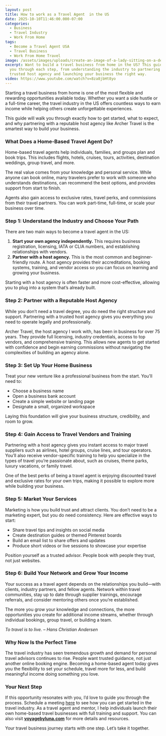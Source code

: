 ```yaml
---
layout: post
title: How to work as a Travel Agent  in the US
date: 2025-10-10T11:46:00.000-07:00
categories:
  - Business
  - Travel Industry
  - Work From Home
tags:
  - Become a Travel Agent USA
  - Travel Business
  - Work From Home Travel
image: /assets/images/uploads/create-an-image-of-a-lady-sitting-on-a-desk-working-as-a-travel-agent-at-home.jpg
excerpt: Want to build a travel business from home in the US? This guide walks
  you through each step, from understanding the industry to partnering with a
  trusted host agency and launching your business the right way.
video: https://www.youtube.com/watch?v=8za8jbHt8yo
---
```

Starting a travel business from home is one of the most flexible and rewarding opportunities available today. Whether you want a side hustle or a full-time career, the travel industry in the US offers countless ways to earn income while helping others create unforgettable experiences.

This guide will walk you through exactly how to get started, what to expect, and why partnering with a reputable host agency like Archer Travel is the smartest way to build your business.

### **What Does a Home-Based Travel Agent Do?**

Home-based travel agents help individuals, families, and groups plan and book trips. This includes flights, hotels, cruises, tours, activities, destination weddings, group travel, and more.

The real value comes from your knowledge and personal service. While anyone can book online, many travelers prefer to work with someone who understands destinations, can recommend the best options, and provides support from start to finish.

Agents also gain access to exclusive rates, travel perks, and commissions from their travel partners. You can work part-time, full-time, or scale your business over time.

### **Step 1: Understand the Industry and Choose Your Path**

There are two main ways to become a travel agent in the US:

1. **Start your own agency independently.** This requires business registration, licensing, IATA or CLIA numbers, and establishing relationships with vendors.
2. **Partner with a host agency.** This is the most common and beginner-friendly route. A host agency provides their accreditations, booking systems, training, and vendor access so you can focus on learning and growing your business.

Starting with a host agency is often faster and more cost-effective, allowing you to plug into a system that’s already built.

### **Step 2: Partner with a Reputable Host Agency**

While you don’t need a travel degree, you do need the right structure and support. Partnering with a trusted host agency gives you everything you need to operate legally and professionally.

Archer Travel, the host agency I work with, has been in business for over 75 years. They provide full licensing, industry credentials, access to top vendors, and comprehensive training. This allows new agents to get started with confidence and begin earning commissions without navigating the complexities of building an agency alone.

### **Step 3: Set Up Your Home Business**

Treat your new venture like a professional business from the start. You’ll need to:

* Choose a business name
* Open a business bank account
* Create a simple website or landing page
* Designate a small, organized workspace

Laying this foundation will give your business structure, credibility, and room to grow.

### **Step 4: Gain Access to Travel Vendors and Training**

Partnering with a host agency gives you instant access to major travel suppliers such as airlines, hotel groups, cruise lines, and tour operators. You’ll also receive vendor-specific training to help you specialize in the types of travel you’re passionate about, such as cruises, theme parks, luxury vacations, or family travel.

One of the best perks of being a travel agent is enjoying discounted travel and exclusive rates for your own trips, making it possible to explore more while building your business.

### **Step 5: Market Your Services**

Marketing is how you build trust and attract clients. You don’t need to be a marketing expert, but you do need consistency. Here are effective ways to start:

* Share travel tips and insights on social media
* Create destination guides or themed Pinterest boards
* Build an email list to share offers and updates
* Produce short videos or live sessions to showcase your expertise

Position yourself as a trusted advisor. People book with people they trust, not just websites.

### **Step 6: Build Your Network and Grow Your Income**

Your success as a travel agent depends on the relationships you build—with clients, industry partners, and fellow agents. Network within travel communities, stay up to date through supplier trainings, encourage referrals, and consider mentoring others once you’re established.

The more you grow your knowledge and connections, the more opportunities you create for additional income streams, whether through individual bookings, group travel, or building a team.

*To travel is to live. – Hans Christian Andersen*

### **Why Now Is the Perfect Time**

The travel industry has seen tremendous growth and demand for personal travel advisors continues to rise. People want trusted guidance, not just another online booking engine. Becoming a home-based agent today gives you the flexibility to set your schedule, travel more for less, and build meaningful income doing something you love.

### **Your Next Step**

If this opportunity resonates with you, I’d love to guide you through the process. Schedule a meeting [here](https://calendly.com/voyagebyluna) to see how you can get started in the travel industry. As a travel agent and mentor, I help individuals launch their own home-based travel businesses with full training and support. You can also visit **[voyagebyluna.com](https://voyagebyluna.com/)** for more details and resources.

Your travel business journey starts with one step. Let’s take it together.

